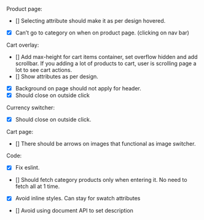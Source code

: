 Product page:

- [] Selecting attribute should make it as per design hovered.
- [x] Can’t go to category on when on product page. (clicking on nav bar)

Cart overlay:

- [] Add max-height for cart items container, set overflow hidden and add scrollbar. If you adding a lot of products to cart, user is scrolling page a lot to see cart actions.
- [] Show attributes as per design.
- [x] Background on page should not apply for header.
- [x] Should close on outside click

Currency switcher:

- [x] Should close on outside click.

Cart page:

- [] There should be arrows on images that functional as image switcher.

Code:

- [x] Fix eslint.
- [] Should fetch category products only when entering it. No need to fetch all at 1 time.
- [x] Avoid inline styles. Can stay for swatch attributes
- [] Avoid using document API to set description
